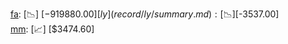 [fa](record/fa/summary.md): [📉] [$-919880.00]  
[ly](record/ly/summary.md): [📉] [$-3537.00]  
[mm](record/mm/summary.md): [📈] [$3474.60]  
